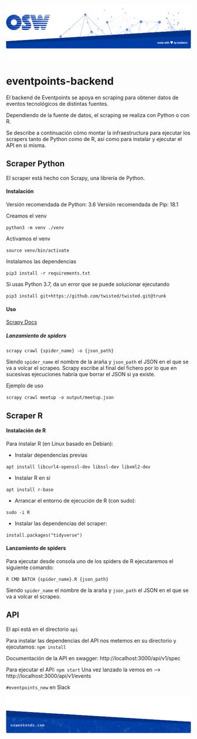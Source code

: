![header](https://github.com/OSWeekends/agile-project-template/raw/master/other/img/OSW-project-GitHub-template-header.jpg)

# eventpoints-backend

El backend de Eventpoints se apoya en scraping para obtener datos de eventos tecnológicos de distintas fuentes.

Dependiendo de la fuente de datos, el scraping se realiza con Python o con R.

Se describe a continuación cómo montar la infraestructura para ejecutar los scrapers tanto de Python como de R, así como para instalar y ejecutar el API en si misma.

## Scraper Python

El scraper está hecho con Scrapy, una librería de Python.

#### Instalación

Versión recomendada de Python: 3.6
Versión recomendada de Pip: 18.1

Creamos el venv

`python3 -m venv ./venv`

Activamos el venv

`source venv/bin/activate`

Instalamos las dependencias

`pip3 install -r requirements.txt`

Si usas Python 3.7, da un error que se puede solucionar ejecutando

`pip3 install git+https://github.com/twisted/twisted.git@trunk`

#### Uso

[Scrapy Docs](https://doc.scrapy.org/en/latest/)

##### Lanzamiento de spiders

`scrapy crawl {spider_name} -o {json_path}`

Siendo `spider_name` el nombre de la araña y `json_path` el JSON en el que se va a
volcar el scrapeo. 
Scrapy escribe al final del fichero por lo que en sucesivas
ejecuciones habría que borrar el JSON si ya existe.

Ejemplo de uso

`scrapy crawl meetup -o output/meetup.json`

## Scraper R

#### Instalación de R

Para instalar R (en Linux basado en Debian):

* Instalar dependencias previas

`apt install libcurl4-openssl-dev libssl-dev libxml2-dev`

* Instalar R en si

`apt install r-base`

* Arrancar el entorno de ejecución de R (con sudo):

`sudo -i R`

* Instalar las dependencias del scraper:

`install.packages("tidyverse")`

#### Lanzamiento de spiders

Para ejecutar desde consola uno de los spiders de R ejecutaremos el siguiente comando:

`R CMD BATCH {spider_name}.R {json_path}`

Siendo `spider_name` el nombre de la araña y `json_path` el JSON en el que se va a
volcar el scrapeo. 

## API

El api está en el directorio `api`

Para instalar las dependencias del API nos metemos en su directorio y ejecutamos: `npm install`

Documentación de la API en swagger: http://localhost:3000/api/v1/spec

Para ejecutar el API: `npm start`
Una vez lanzado la vemos en --> http://localhost:3000/api/v1/events

`#eventpoints_new` en Slack

![footer](https://github.com/OSWeekends/agile-project-template/raw/master/other/img/OSW-project-GitHub-template-footer.jpg)
